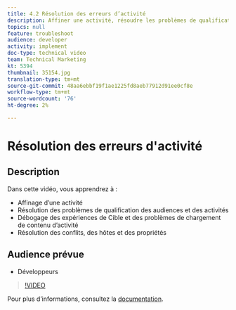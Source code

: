 ```yaml
---
title: 4.2 Résolution des erreurs d’activité
description: Affiner une activité, résoudre les problèmes de qualification des audiences et des activités, déboguer les expériences de Cible et les problèmes de chargement du contenu des activités, résoudre les conflits, les hôtes et les propriétés
topics: null
feature: troubleshoot
audience: developer
activity: implement
doc-type: technical video
team: Technical Marketing
kt: 5394
thumbnail: 35154.jpg
translation-type: tm+mt
source-git-commit: 48aa6ebbf19f1ae1225fd8aeb77912d91ee0cf8e
workflow-type: tm+mt
source-wordcount: '76'
ht-degree: 2%

---
```



# Résolution des erreurs d&#39;activité

## Description

Dans cette vidéo, vous apprendrez à :

* Affinage d’une activité
* Résolution des problèmes de qualification des audiences et des activités
* Débogage des expériences de Cible et des problèmes de chargement de contenu d’activité
* Résolution des conflits, des hôtes et des propriétés

## Audience prévue

* Développeurs

>[!VIDEO](https://video.tv.adobe.com/v/35154/?quality=12)

Pour plus d’informations, consultez la [documentation](https://docs.adobe.com/content/help/en/target/using/troubleshoot/troubleshooting-target.html).
